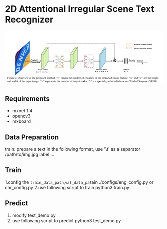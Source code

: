 # 2D Attentional Irregular Scene Text Recognizer
![](imgs/2d_attention.png)
## Requirements
* mxnet 1.4
* opencv3
* mxboard

## Data Preparation
train: prepare a text in the following format, use '\t' as a separator
/path/to/img.jpg label
...

## Train
1.config the `train_data_path`,`val_data_path`in ./configs/eng_config.py or chr_config.py
2.use following script to train
 python3 train.py

## Predict 
1. modify test_demo.py 
2. use following script to predict
 python3 test_demo.py




